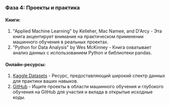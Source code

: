 ### Фаза 4: Проекты и практика

#### Книги:
1. "Applied Machine Learning" by Kelleher, Mac Namee, and D'Arcy - Эта книга акцентирует внимание на практическом применении машинного обучения в реальных проектах.
2. "Python for Data Analysis" by Wes McKinney - Книга охватывает анализ данных с использованием Python и библиотеки pandas.

#### Онлайн-ресурсы:
1. [Kaggle Datasets](kaggle.com/datasets) - Ресурс, предоставляющий широкий спектр данных для практики ваших навыков.
2. [GitHub](github.com) - Ищите проекты в области машинного обучения и глубокого обучения на GitHub для участия и вклада в открытые исходные коды.